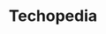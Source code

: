 ---
title: Techopedia
description: Educating IT Professionals To Make Smarter Decisions.
url: https://www.techopedia.com/
image:
    # url: '/assets/images/cafe.png'
    # alt: 'Cafe'
tags: ['ai', 'cloud', 'machine-learning', 'news']
pubDate: 2023-11-09
draft: false
---